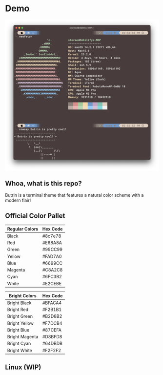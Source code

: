 Demo
=========
<img src="./Assets/terminal_preview.png" align="center">

## Whoa, what is this repo?
Butrin is a terminal theme that features a natural color scheme with a modern flair!
<br>

## Official Color Pallet


| Regular Colors | Hex Code |
|------------|--------------|
| Black      | #8c7e78      |
| Red        | #E68A8A      |
| Green      | #99CC99      |
| Yellow     | #FAD7A0      |
| Blue       | #6699CC      |
| Magenta    | #C8A2C8      |
| Cyan       | #6FC3B2      |
| White      | #E2CEBE      |

| Bright Colors | Hex Code  |
|----------------|----------|
| Bright Black   | #BFACA4  |
| Bright Red     | #F2B1B1  |
| Bright Green   | #B2D8B2  |
| Bright Yellow  | #F7DCB4  |
| Bright Blue    | #87CEFA  |
| Bright Magenta | #D8BFD8  |
| Bright Cyan    | #64DBDB  |
| Bright White   | #F2F2F2  |

## Linux (WIP)


